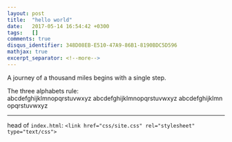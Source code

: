 ```yaml
---
layout: post
title:  "hello world"
date:   2017-05-14 16:54:42 +0300
tags:   []
comments: true
disqus_identifier: 348D08EB-E510-47A9-86B1-8190BDC5D596
mathjax: true
excerpt_separator: <!--more-->
---
```


A journey of a thousand miles begins with a single step.

<!--more-->

The three alphabets rule:
abcdefghijklmnopqrstuvwxyz&nbsp;abcdefghijklmnopqrstuvwxyz&nbsp;abcdefghijklmnopqrstuvwxyz

----------

head of `index.html`: `<link href="css/site.css" rel="stylesheet" type="text/css">`



